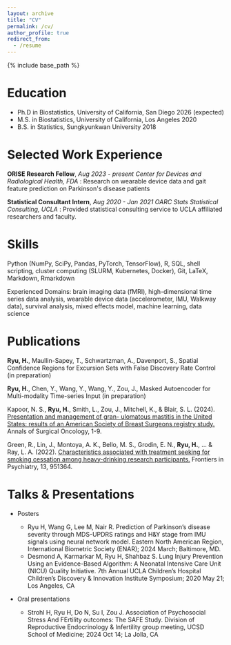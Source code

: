 ```yaml
---
layout: archive
title: "CV"
permalink: /cv/
author_profile: true
redirect_from:
  - /resume
---
```


{% include base_path %}

Education
======

* Ph.D in Biostatistics, University of California, San Diego 2026 (expected)
* M.S. in Biostatistics, University of California, Los Angeles 2020
* B.S. in Statistics, Sungkyunkwan University 2018

Selected Work Experience
======

**ORISE Research Fellow**, *Aug 2023 - present*
*Center for Devices and Radiological Health, FDA*
: Research on wearable device data and gait feature prediction on Parkinson's disease patients


 
**Statistical Consultant Intern**, *Aug 2020 - Jan 2021*
*OARC Stats Statistical Consulting, UCLA*
: Provided statistical consulting service to UCLA affiliated researchers and faculty.

Skills
======

Python (NumPy, SciPy, Pandas, PyTorch, TensorFlow), R, SQL, shell scripting, cluster computing (SLURM, Kubernetes, Docker), Git, LaTeX, Markdown, Rmarkdown 


Experienced Domains: brain imaging data (fMRI), high-dimensional time series data analysis, wearable device data (accelerometer, IMU, Walkway data), survival analysis, mixed effects model, machine learning, data science


Publications
======

**Ryu, H.**, Maullin-Sapey, T., Schwartzman, A., Davenport, S., Spatial Confidence Regions for Excursion Sets with False Discovery Rate Control (in preparation)

**Ryu, H.**, Chen, Y., Wang, Y., Wang, Y.,  Zou, J., Masked Autoencoder for Multi-modality Time-series Input (in preparation)

Kapoor, N. S., **Ryu, H.**, Smith, L., Zou, J., Mitchell, K., & Blair, S. L. (2024). [Presentation and management of gran-
ulomatous mastitis in the United States: results of an American Society of Breast Surgeons registry study.](https://pubmed.ncbi.nlm.nih.gov/38969857/) Annals
of Surgical Oncology, 1-9.

Green, R., Lin, J., Montoya, A. K., Bello, M. S., Grodin, E. N., **Ryu, H.**, ... & Ray, L. A. (2022). [Characteristics associated
with treatment seeking for smoking cessation among heavy-drinking research participants.](https://pubmed.ncbi.nlm.nih.gov/36245856/) Frontiers in Psychiatry,
13, 951364.
  

Talks & Presentations
======

* Posters
  * Ryu H, Wang G, Lee M, Nair R. Prediction of Parkinson’s disease severity through MDS-UPDRS ratings and H&Y stage from IMU signals using neural network model. Eastern North American Region, International Biometric Society (ENAR); 2024 March; Baltimore, MD.
  * Desmond A, Karmarkar M, Ryu H, Shahbaz S. Lung Injury Prevention Using an Evidence-Based Algorithm: A Neonatal Intensive Care Unit (NICU) Quality Initiative. 7th Annual UCLA Children’s Hospital Children’s Discovery & Innovation Institute Symposium; 2020 May 21; Los Angeles, CA

* Oral presentations
  * Strohl H, Ryu H, Do N, Su I, Zou J. Association of Psychosocial Stress And FErtility outcomes: The SAFE Study. Division of Reproductive Endocrinology & Infertility group meeting, UCSD School of Medicine; 2024 Oct 14; La Jolla, CA

